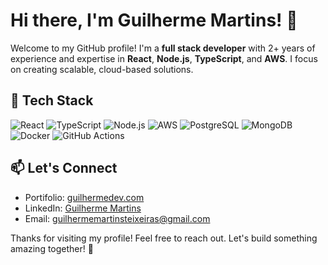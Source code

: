 # Hi there, I'm Guilherme Martins! 👋

Welcome to my GitHub profile! I'm a **full stack developer** with 2+ years of experience and expertise in **React**, **Node.js**, **TypeScript**, and **AWS**. I focus on creating scalable, cloud-based solutions.

## 🔧 Tech Stack

![React](https://img.shields.io/badge/-React-61DAFB?logo=react&logoColor=white&style=flat-square) ![TypeScript](https://img.shields.io/badge/-TypeScript-007ACC?logo=typescript&logoColor=white&style=flat-square) ![Node.js](https://img.shields.io/badge/-Node.js-339933?logo=node.js&logoColor=white&style=flat-square) ![AWS](https://img.shields.io/badge/-AWS-FF9900?logo=amazon-aws&logoColor=white&style=flat-square) ![PostgreSQL](https://img.shields.io/badge/-PostgreSQL-336791?logo=postgresql&logoColor=white&style=flat-square) ![MongoDB](https://img.shields.io/badge/-MongoDB-47A248?logo=mongodb&logoColor=white&style=flat-square) ![Docker](https://img.shields.io/badge/-Docker-2496ED?logo=docker&logoColor=white&style=flat-square) ![GitHub Actions](https://img.shields.io/badge/-GitHub%20Actions-2088FF?logo=github-actions&logoColor=white&style=flat-square)

## 📫 Let's Connect

- Portifolio: [guilhermedev.com](https://guilhermedev.com)
- LinkedIn: [Guilherme Martins](https://www.linkedin.com/in/guilhermemartinsteixeira)
- Email: [guilhermemartinsteixeiras@gmail.com](mailto:guilhermemt.dev@gmail.com)

Thanks for visiting my profile! Feel free to reach out. Let's build something amazing together! 🚀
